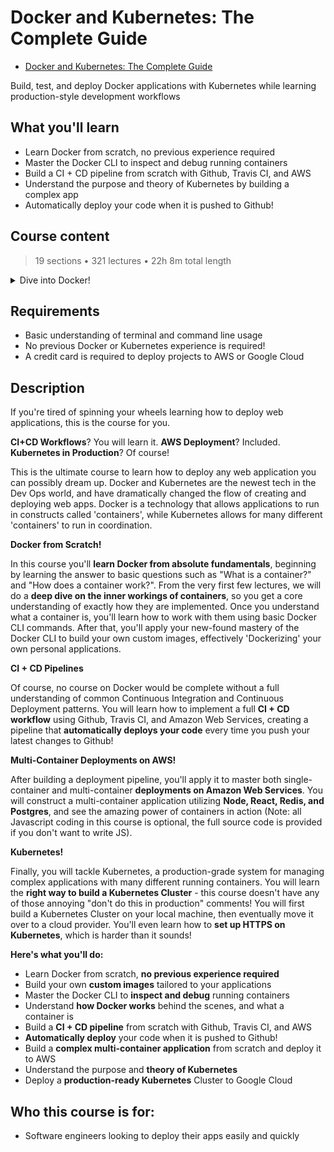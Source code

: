 # Docker and Kubernetes: The Complete Guide

-   [Docker and Kubernetes: The Complete Guide](https://www.udemy.com/course/docker-and-kubernetes-the-complete-guide/)

Build, test, and deploy Docker applications with Kubernetes while learning production-style development workflows

##  What you'll learn

-   Learn Docker from scratch, no previous experience required
-   Master the Docker CLI to inspect and debug running containers
-   Build a CI + CD pipeline from scratch with Github, Travis CI, and AWS
-   Understand the purpose and theory of Kubernetes by building a complex app
-   Automatically deploy your code when it is pushed to Github!

## Course content

> 19 sections • 321 lectures • 22h 8m total length

<details>
  <summary>Dive into Docker!</summary>

1. []()
1. []()
</details>

##  Requirements

-   Basic understanding of terminal and command line usage
-   No previous Docker or Kubernetes experience is required!
-   A credit card is required to deploy projects to AWS or Google Cloud

##  Description

If you're tired of spinning your wheels learning how to deploy web applications, this is the course for you.

**CI+CD Workflows**? You will learn it.  **AWS Deployment**? Included.  **Kubernetes in Production**? Of course!

This is the ultimate course to learn how to deploy any web application you can possibly dream up.  Docker and Kubernetes are the newest tech in the Dev Ops world, and have dramatically changed the flow of creating and deploying web apps.  Docker is a technology that allows applications to run in constructs called 'containers', while Kubernetes allows for many different 'containers' to run in coordination.

**Docker from Scratch!**

In this course you'll **learn Docker from absolute fundamentals**, beginning by learning the answer to basic questions such as "What is a container?" and "How does a container work?".  From the very first few lectures, we will do a **deep dive on the inner workings of containers**, so you get a core understanding of exactly how they are implemented.  Once you understand what a container is, you'll learn how to work with them using basic Docker CLI commands.  After that, you'll apply your new-found mastery of the Docker CLI to build your own custom images, effectively 'Dockerizing' your own personal applications. 

**CI + CD Pipelines**

Of course, no course on Docker would be complete without a full understanding of common Continuous Integration and Continuous Deployment patterns.  You will learn how to implement a full **CI + CD workflow** using Github, Travis CI, and Amazon Web Services, creating a pipeline that **automatically deploys your code** every time you push your latest changes to Github!

**Multi-Container Deployments on AWS!**

After building a deployment pipeline, you'll apply it to master both single-container and multi-container **deployments on Amazon Web Services**.  You will construct a multi-container application utilizing **Node, React, Redis, and Postgres**, and see the amazing power of containers in action (Note: all Javascript coding in this course is optional, the full source code is provided if you don't want to write JS).

**Kubernetes!**

Finally, you will tackle Kubernetes, a production-grade system for managing complex applications with many different running containers.  You will learn the **right way to build a Kubernetes Cluster** - this course doesn't have any of those annoying "don't do this in production" comments!  You will first build a Kubernetes Cluster on your local machine, then eventually move it over to a cloud provider.  You'll even learn how to **set up HTTPS on Kubernetes**, which is harder than it sounds!

**Here's what you'll do:**

-   Learn Docker from scratch, **no previous experience required**
-   Build your own **custom images** tailored to your applications
-   Master the Docker CLI to **inspect and debug** running containers
-   Understand **how Docker works** behind the scenes, and what a container is
-   Build a **CI + CD pipeline** from scratch with Github, Travis CI, and AWS
-   **Automatically deploy** your code when it is pushed to Github!
-   Build a **complex multi-container application** from scratch and deploy it to AWS
-   Understand the purpose and **theory of Kubernetes**
-   Deploy a **production-ready Kubernetes** Cluster to Google Cloud

##  Who this course is for:

-   Software engineers looking to deploy their apps easily and quickly